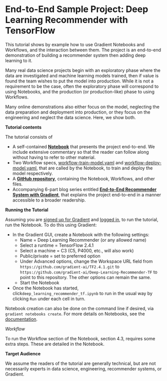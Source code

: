 # End-to-End Sample Project: Deep Learning Recommender with TensorFlow

This tutorial shows by example how to use Gradient Notebooks and Workflows, and the interaction between them. The project is an end-to-end demonstration of building a recommender system then adding deep learning to it.

Many real data science projects begin with an exploratory phase where the data are investigated and machine learning models trained, then if value is found the team wishes to put the model into production. While it is not a requirement to be the case, often the exploratory phase will correspond to using Notebooks, and the production \(or production-like\) phase to using Workflows.

Many online demonstrations also either focus on the model, neglecting the data preparation and deployment into production, or they focus on the engineering and neglect the data science. Here, we show both.

**Tutorial contents**

The tutorial consists of

* A self-contained [**Notebook**](https://github.com/gradient-ai/Deep-Learning-Recommender-TF/blob/main/deep_learning_recommender_tf.ipynb) that presents the project end-to-end. We include extensive commentary so that the reader can follow along without having to refer to other material.
* Two Workflow specs, [workflow-train-model.yaml](https://github.com/gradient-ai/Deep-Learning-Recommender-TF/blob/main/workflow-train-model.yaml) and [workflow-deploy-model.yaml](https://github.com/gradient-ai/Deep-Learning-Recommender-TF/blob/main/workflow-deploy-model.yaml), that are called by the Notebook, to train and deploy the model respectively.
* A [**GitHub repository**](https://github.com/gradient-ai/Deep-Learning-Recommender-TF), containing the Notebook, Workflows, and other files.
* Accompanying 6-part blog series entitled [**End-to-End Recommender System with Gradient**](https://blog.paperspace.com/end-to-end-recommender-system-part-1-business-problem/), that explains the project end-to-end in a manner accessible to a broader readership.

**Running the Tutorial**

Assuming you are [signed up for Gradient](https://console.paperspace.com/signup?gradient=true) and [logged in](https://docs.paperspace.com/gradient/get-started/quick-start#logging-in-for-the-first-time), to run the tutorial, run the Notebook. To do this using Gradient:

* In the Gradient GUI, create a Notebook with the following settings:
  * Name = Deep Learning Recommender \(or any allowed name\)
  * Select a runtime = TensorFlow 2.4.1
  * Select a machine = C3 \(C5, P4000, etc., will also work\)
  * Public/private = set to preferred option
  * Under Advanced options, change the Workspace URL field from `https://github.com/gradient-ai/TF2.4.1.git` to `https://github.com/gradient-ai/Deep-Learning-Recommender-TF` to point to this repository. The other options can remain the same.
  * Start the Notebook
* Once the Notebook has started, click`deep_learning_recommender_tf.ipynb` to run in the usual way by clicking `Run` under each cell in turn.

Notebook creation can also be done on the command line if desired, via `gradient notebooks create`. For more details on Notebooks, see the [documentation](https://docs.paperspace.com/gradient/explore-train-deploy/notebooks).

_Workflow_

To run the Workflow section of the Notebook, section 4.3, requires some extra steps. These are detailed in the Notebook.

**Target Audience**

We assume the readers of the tutorial are generally technical, but are not necessarily experts in data science, engineering, recommender systems, or Gradient.

